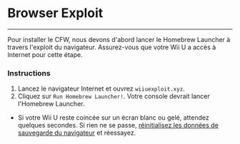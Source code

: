 # Browser Exploit
---
Pour installer le CFW, nous devons d'abord lancer le Homebrew Launcher à travers l'exploit du navigateur. Assurez-vous que votre Wii U a accès à Internet pour cette étape.

### Instructions

1. Lancez le navigateur Internet et ouvrez `wiiuexploit.xyz`.
1. Cliquez sur `Run Homebrew Launcher!`. Votre console devrait lancer l'Homebrew Launcher.
 - Si votre Wii U reste coincée sur un écran blanc ou gelé, attendez quelques secondes. Si rien ne se passe, [réinitialisez les données de sauvegarde du navigateur](https://en-americas-support.nintendo.com/app/answers/detail/a_id/1507/~/how-to-delete-the-internet-browser-history) et réessayez.